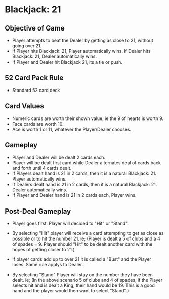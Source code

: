 # Blackjack: 21

## Objective of Game
* Player attempts to beat the Dealer by getting as close to 21, without going over 21. 
* If Player hits Blackjack: 21, Player automatically wins.  If Dealer hits Blackjack: 21, Dealer automatically wins.
* If Player and Dealer hit Blackjack 21, its a tie or push.

## 52 Card Pack Rule
* Standard 52 card deck

## Card Values
* Numeric cards are worth their shown value; ie the 9 of hearts is worth 9.
* Face cards are worth 10.
* Ace is worth 1 or 11, whatever the Player/Dealer chooses.

## Gameplay 
* Player and Dealer will be dealt 2 cards each.
* Player will be dealt first card while Dealer alternates deal of cards back and forth until 4 cards dealt.
* If Players dealt hand is 21 in 2 cards, then it is a natural Blackjack: 21. Player automatically wins. 
* If Dealers dealt hand is 21 in 2 cards, then it is a natural Blackjack: 21.  Dealer automatically wins.
* If Player and Dealer hand is 21 in 2 cards each, Player wins.  

## Post-Deal Gameplay
* Player goes first.  Player will decided to "Hit" or "Stand".  
* By selecting "Hit" player will receive a card attempting to get as close as possible or to hit the number 21. ie;
 (Player is dealt a 5 of clubs and a 4 of spades = 9.  Player should "Hit" to be dealt another card with the hopes of getting closer to 21.)

* If player cards add up to over 21 it is called a "Bust" and the Player loses.  Same rule applys to Dealer.   

* By selecting "Stand" Player will stay on the number they have been dealt. ie;
(In the above scenario 5 of clubs and 4 of spades, if the Player selects hit and is dealt a King, their hand would be 19.  This is a good hand and the player would then want to select "Stand".)







